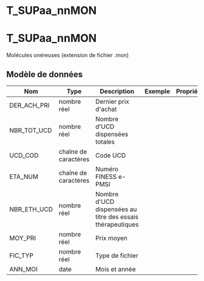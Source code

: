 # T_SUPaa_nnMON

<!-- ATTENTION : Ne pas supprimer ou modifier la ligne ci-dessous -->
# T_SUPaa_nnMON

Molécules onéreuses (extension de fichier .mon)


## Modèle de données

|Nom|Type|Description|Exemple|Propriétés|
|-|-|-|-|-|
|DER_ACH_PRI|nombre réel|Dernier prix d'achat|||
|NBR_TOT_UCD|nombre réel|Nombre d'UCD dispensées totales|||
|UCD_COD|chaîne de caractères|Code UCD|||
|ETA_NUM|chaîne de caractères|Numéro FINESS e-PMSI|||
|NBR_ETH_UCD|nombre réel|Nombre d'UCD dispensées au titre des essais thérapeutiques|||
|MOY_PRI|nombre réel|Prix moyen|||
|FIC_TYP|nombre réel|Type de fichier|||
|ANN_MOI|date|Mois et année|||

<!-- ATTENTION : Ne pas supprimer ou modifier la ligne ci-dessus -->
